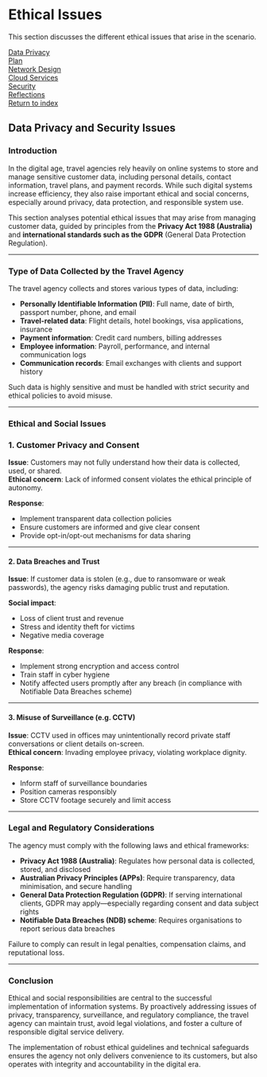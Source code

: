 # Ethical Issues
This section discusses the different ethical issues that arise in the scenario.

[Data Privacy](#data-privacy-and-security-issues)  
[Plan](./plan.md)  
[Network Design](./network.md)  
[Cloud Services](./cloud.md)  
[Security](./security.md)  
[Reflections](./reflections.md)  
[Return to index](./README.md)  

## Data Privacy and Security Issues

### Introduction

In the digital age, travel agencies rely heavily on online systems to store and manage sensitive customer data, including personal details, contact information, travel plans, and payment records. While such digital systems increase efficiency, they also raise important ethical and social concerns, especially around privacy, data protection, and responsible system use.

This section analyses potential ethical issues that may arise from managing customer data, guided by principles from the **Privacy Act 1988 (Australia)** and **international standards such as the GDPR** (General Data Protection Regulation).

---

### Type of Data Collected by the Travel Agency

The travel agency collects and stores various types of data, including:

- **Personally Identifiable Information (PII)**: Full name, date of birth, passport number, phone, and email
- **Travel-related data**: Flight details, hotel bookings, visa applications, insurance
- **Payment information**: Credit card numbers, billing addresses
- **Employee information**: Payroll, performance, and internal communication logs
- **Communication records**: Email exchanges with clients and support history

Such data is highly sensitive and must be handled with strict security and ethical policies to avoid misuse.

---

### Ethical and Social Issues

### 1. **Customer Privacy and Consent**

**Issue**: Customers may not fully understand how their data is collected, used, or shared.  
**Ethical concern**: Lack of informed consent violates the ethical principle of autonomy.

**Response**:
- Implement transparent data collection policies
- Ensure customers are informed and give clear consent
- Provide opt-in/opt-out mechanisms for data sharing

---

#### 2. **Data Breaches and Trust**

**Issue**: If customer data is stolen (e.g., due to ransomware or weak passwords), the agency risks damaging public trust and reputation.

**Social impact**:
- Loss of client trust and revenue
- Stress and identity theft for victims
- Negative media coverage

**Response**:
- Implement strong encryption and access control
- Train staff in cyber hygiene
- Notify affected users promptly after any breach (in compliance with Notifiable Data Breaches scheme)

---

#### 3. **Misuse of Surveillance (e.g. CCTV)**

**Issue**: CCTV used in offices may unintentionally record private staff conversations or client details on-screen.  
**Ethical concern**: Invading employee privacy, violating workplace dignity.

**Response**:
- Inform staff of surveillance boundaries
- Position cameras responsibly
- Store CCTV footage securely and limit access

---

### Legal and Regulatory Considerations

The agency must comply with the following laws and ethical frameworks:

- **Privacy Act 1988 (Australia)**: Regulates how personal data is collected, stored, and disclosed
- **Australian Privacy Principles (APPs)**: Require transparency, data minimisation, and secure handling
- **General Data Protection Regulation (GDPR)**: If serving international clients, GDPR may apply—especially regarding consent and data subject rights
- **Notifiable Data Breaches (NDB) scheme**: Requires organisations to report serious data breaches

Failure to comply can result in legal penalties, compensation claims, and reputational loss.

---

### Conclusion

Ethical and social responsibilities are central to the successful implementation of information systems. By proactively addressing issues of privacy, transparency, surveillance, and regulatory compliance, the travel agency can maintain trust, avoid legal violations, and foster a culture of responsible digital service delivery.

The implementation of robust ethical guidelines and technical safeguards ensures the agency not only delivers convenience to its customers, but also operates with integrity and accountability in the digital era.

